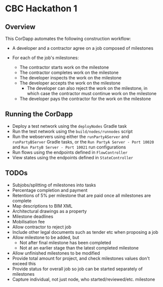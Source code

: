 # CBC Hackathon 1

## Overview

This CorDapp automates the following construction workflow:

* A developer and a contractor agree on a job composed of milestones
* For each of the job's milestones:

    * The contractor starts work on the milestone
    * The contractor completes work on the milestone
    * The developer inspects the work on the milestone
    * The developer accepts the work on the milestone
        * The developer can also reject the work on the milestone, in which case 
          the contractor must continue work on the milestone
    * The developer pays the contractor for the work on the milestone
    
## Running the CorDapp

* Deploy a test network using the `deployNodes` Gradle task
* Run the test network using the `build/nodes/runnodes` script
* Run the webservers using either the `runPartyAServer` and `runPartyBServer` Gradle tasks, or the 
  `Run PartyA Server - Port 10020` and `Run PartyB Server - Port 10021` run configurations
* Run flows using the endpoints defined in `FlowController`
* View states using the endpoints defined in `StateController`

## TODOs

* Subjobs/splitting of milestones into tasks
* Percentage completion and payment
* Retentions of 5% per milestone that are paid once all milestones are complete
* Map descriptions to BIM XML
* Architectural drawings as a property
* Milestone deadlines
* Mobilisation fee
* Allow contractor to reject job
* Include other legal documents such as tender etc when proposing a job
* Allow milestone to be added, but
  * Not after final milestone has been completed
  * Not at an earlier stage than the latest completed milestone
* Allow unfinished milestones to be modified
* Provide total amount for project, and check milestones values don't exceed this
* Provide status for overall job so job can be started separately of milestones
* Capture individual, not just node, who started/reviewed/etc. milestone
